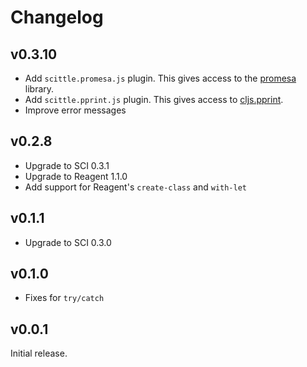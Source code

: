 # Changelog

## v0.3.10

- Add `scittle.promesa.js` plugin. This gives access to the [promesa](https://cljdoc.org/d/funcool/promesa/8.0.450/doc/user-guide) library.
- Add `scittle.pprint.js` plugin. This gives access to [cljs.pprint](https://cljs.github.io/api/cljs.pprint/).
- Improve error messages

## v0.2.8

- Upgrade to SCI 0.3.1
- Upgrade to Reagent 1.1.0
- Add support for Reagent's `create-class` and `with-let`

## v0.1.1

- Upgrade to SCI 0.3.0

## v0.1.0

- Fixes for `try/catch`

## v0.0.1

Initial release.
